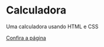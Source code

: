 # Calculadora
Uma calculadora usando HTML e CSS

[Confira a página](https://tiagobarbosa88.github.io/Calculadora/)

